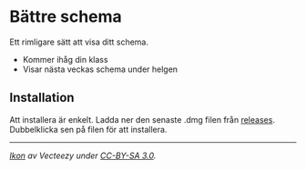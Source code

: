 # Bättre schema

Ett rimligare sätt att visa ditt schema.

- Kommer ihåg din klass
- Visar nästa veckas schema under helgen

## Installation

Att installera är enkelt. Ladda ner den senaste .dmg filen från [releases](https://github.com/jacwah/globala-schema/releases). Dubbelklicka sen på filen för att installera.

---

*[Ikon](https://www.iconfinder.com/icons/532741/appointment_calendar_date_month_planner_reminder_schedule_icon#size=128) av Vecteezy under [CC-BY-SA 3.0](http://creativecommons.org/licenses/by-sa/3.0/).*
